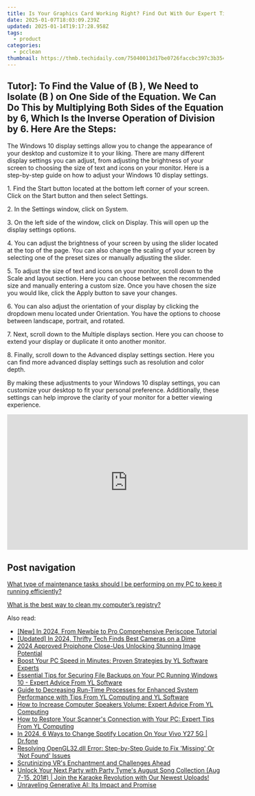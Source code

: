 ```yaml
---
title: Is Your Graphics Card Working Right? Find Out With Our Expert Tips - GadgetGuru
date: 2025-01-07T18:03:09.239Z
updated: 2025-01-14T19:17:28.958Z
tags:
  - product
categories:
  - pcclean
thumbnail: https://thmb.techidaily.com/75040013d17be0726faccbc397c3b3541c1732db61566ed595168e5f4f1378d7.jpg
---
```


## Tutor]: To Find the Value of \(B \), We Need to Isolate \(B \) on One Side of the Equation. We Can Do This by Multiplying Both Sides of the Equation by 6, Which Is the Inverse Operation of Division by 6. Here Are the Steps:

The Windows 10 display settings allow you to change the appearance of your desktop and customize it to your liking. There are many different display settings you can adjust, from adjusting the brightness of your screen to choosing the size of text and icons on your monitor. Here is a step-by-step guide on how to adjust your Windows 10 display settings. 

1\. Find the Start button located at the bottom left corner of your screen. Click on the Start button and then select Settings.

2\. In the Settings window, click on System.

3\. On the left side of the window, click on Display. This will open up the display settings options. 

4\. You can adjust the brightness of your screen by using the slider located at the top of the page. You can also change the scaling of your screen by selecting one of the preset sizes or manually adjusting the slider.

5\. To adjust the size of text and icons on your monitor, scroll down to the Scale and layout section. Here you can choose between the recommended size and manually entering a custom size. Once you have chosen the size you would like, click the Apply button to save your changes.

6\. You can also adjust the orientation of your display by clicking the dropdown menu located under Orientation. You have the options to choose between landscape, portrait, and rotated.

7\. Next, scroll down to the Multiple displays section. Here you can choose to extend your display or duplicate it onto another monitor.

8\. Finally, scroll down to the Advanced display settings section. Here you can find more advanced display settings such as resolution and color depth. 

By making these adjustments to your Windows 10 display settings, you can customize your desktop to fit your personal preference. Additionally, these settings can help improve the clarity of your monitor for a better viewing experience.

<!-- affiliate ads begin -->
<iframe width="560" height="315" src="https://www.youtube.com/embed/4DJKH1uY7P0?si=tCG66XVlbwSKoATj" title="YouTube video player" frameborder="0" allow="accelerometer; autoplay; clipboard-write; encrypted-media; gyroscope; picture-in-picture; web-share" referrerpolicy="strict-origin-when-cross-origin" allowfullscreen></iframe>
<!-- affiliate ads end -->

## Post navigation

[What type of maintenance tasks should I be performing on my PC to keep it running efficiently?](https://tools.techidaily.com/pcclean/products/)

[What is the best way to clean my computer’s registry?](https://tools.techidaily.com/pcclean/products/)

<ins class="adsbygoogle"
     style="display:block"
     data-ad-format="autorelaxed"
     data-ad-client="ca-pub-7571918770474297"
     data-ad-slot="1223367746"></ins>

<ins class="adsbygoogle"
     style="display:block"
     data-ad-client="ca-pub-7571918770474297"
     data-ad-slot="8358498916"
     data-ad-format="auto"
     data-full-width-responsive="true"></ins>

<span class="atpl-alsoreadstyle">Also read:</span>
<div><ul>
<li><a href="https://fox-cloud.techidaily.com/new-in-2024-from-newbie-to-pro-comprehensive-periscope-tutorial/"><u>[New] In 2024, From Newbie to Pro Comprehensive Periscope Tutorial</u></a></li>
<li><a href="https://fox-boxes.techidaily.com/updated-in-2024-thrifty-tech-finds-best-cameras-on-a-dime/"><u>[Updated] In 2024, Thrifty Tech Finds Best Cameras on a Dime</u></a></li>
<li><a href="https://extra-guidance.techidaily.com/2024-approved-proiphone-close-ups-unlocking-stunning-image-potential/"><u>2024 Approved Proiphone Close-Ups Unlocking Stunning Image Potential</u></a></li>
<li><a href="https://win-hot.techidaily.com/boost-your-pc-speed-in-minutes-proven-strategies-by-yl-software-experts/"><u>Boost Your PC Speed in Minutes: Proven Strategies by YL Software Experts</u></a></li>
<li><a href="https://win-hot.techidaily.com/essential-tips-for-securing-file-backups-on-your-pc-running-windows-10-expert-advice-from-yl-software/"><u>Essential Tips for Securing File Backups on Your PC Running Windows 10 - Expert Advice From YL Software</u></a></li>
<li><a href="https://win-hot.techidaily.com/guide-to-decreasing-run-time-processes-for-enhanced-system-performance-with-tips-from-yl-computing-and-yl-software/"><u>Guide to Decreasing Run-Time Processes for Enhanced System Performance with Tips From YL Computing and YL Software</u></a></li>
<li><a href="https://win-hot.techidaily.com/how-to-increase-computer-speakers-volume-expert-advice-from-yl-computing/"><u>How to Increase Computer Speakers Volume: Expert Advice From YL Computing</u></a></li>
<li><a href="https://win-hot.techidaily.com/how-to-restore-your-scanners-connection-with-your-pc-expert-tips-from-yl-computing/"><u>How to Restore Your Scanner's Connection with Your PC: Expert Tips From YL Computing</u></a></li>
<li><a href="https://change-location.techidaily.com/in-2024-6-ways-to-change-spotify-location-on-your-vivo-y27-5g-drfone-by-drfone-virtual-android/"><u>In 2024, 6 Ways to Change Spotify Location On Your Vivo Y27 5G | Dr.fone</u></a></li>
<li><a href="https://tech-renaissance.techidaily.com/resolving-opengl32dll-error-step-by-step-guide-to-fix-missing-or-not-found-issues/"><u>Resolving OpenGL32.dll Error: Step-by-Step Guide to Fix 'Missing' Or 'Not Found' Issues</u></a></li>
<li><a href="https://fox-access.techidaily.com/scrutinizing-vrs-enchantment-and-challenges-ahead/"><u>Scrutinizing VR's Enchantment and Challenges Ahead</u></a></li>
<li><a href="https://win-hot.techidaily.com/unlock-your-next-party-with-party-tymes-august-song-collection-aug-7-15-201-join-the-karaoke-revolution-with-our-newest-uploads/"><u>Unlock Your Next Party with Party Tyme's August Song Collection (Aug 7-15, 201#) | Join the Karaoke Revolution with Our Newest Uploads!</u></a></li>
<li><a href="https://tech-revival.techidaily.com/unraveling-generative-ai-its-impact-and-promise/"><u>Unraveling Generative AI: Its Impact and Promise</u></a></li>
</ul></div>

